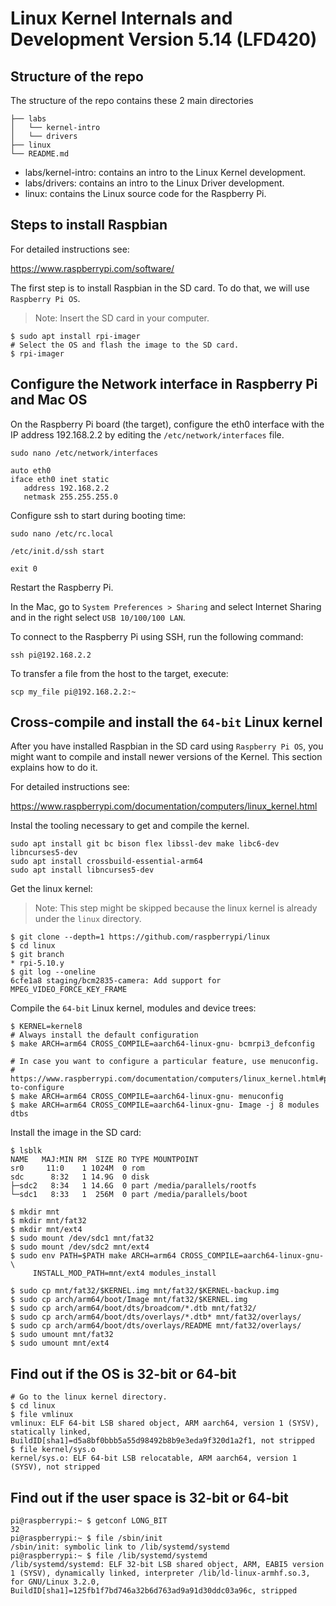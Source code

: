 # Linux Kernel Internals and Development Version 5.14 (LFD420)


## Structure of the repo

The structure of the repo contains these 2 main directories

```
├── labs
│   └── kernel-intro
│   └── drivers
├── linux
└── README.md
```

- labs/kernel-intro: contains an intro to the Linux Kernel development.
- labs/drivers: contains an intro to the Linux Driver development.
- linux: contains the Linux source code for the Raspberry Pi.


## Steps to install Raspbian

For detailed instructions see:

https://www.raspberrypi.com/software/

The first step is to install Raspbian in the SD card. To do
that, we will use `Raspberry Pi OS`.

> Note: Insert the SD card in your computer.

```shell
$ sudo apt install rpi-imager
# Select the OS and flash the image to the SD card.
$ rpi-imager
```

## Configure the Network interface in Raspberry Pi and Mac OS

On the Raspberry Pi board (the target), configure the eth0 interface with the
IP address 192.168.2.2 by editing the `/etc/network/interfaces` file.

```shell
sudo nano /etc/network/interfaces

auto eth0
iface eth0 inet static
   address 192.168.2.2
   netmask 255.255.255.0
```

Configure ssh to start during booting time:

```shell
sudo nano /etc/rc.local

/etc/init.d/ssh start

exit 0
```

Restart the Raspberry Pi.

In the Mac, go to `System Preferences > Sharing` and select Internet Sharing and in the right select `USB 10/100/100 LAN`.

To connect to the Raspberry Pi using SSH, run the following command:

```shell
ssh pi@192.168.2.2
```

To transfer a file from the host to the target, execute:

```
scp my_file pi@192.168.2.2:~
```

## Cross-compile and install the `64-bit` Linux kernel

After you have installed Raspbian in the SD card using `Raspberry Pi OS`, you might
want to compile and install newer versions of the Kernel. This section explains
how to do it.

For detailed instructions see:

https://www.raspberrypi.com/documentation/computers/linux_kernel.html

Instal the tooling necessary to get and compile the kernel.

```shell
sudo apt install git bc bison flex libssl-dev make libc6-dev libncurses5-dev
sudo apt install crossbuild-essential-arm64
sudo apt install libncurses5-dev
```

Get the linux kernel:

> Note: This step might be skipped because the linux kernel is already
> under the `linux` directory.

```shell
$ git clone --depth=1 https://github.com/raspberrypi/linux
$ cd linux
$ git branch
* rpi-5.10.y
$ git log --oneline
6cfe1a8 staging/bcm2835-camera: Add support for MPEG_VIDEO_FORCE_KEY_FRAME
```

Compile the `64-bit` Linux kernel, modules and device trees:

```
$ KERNEL=kernel8
# Always install the default configuration
$ make ARCH=arm64 CROSS_COMPILE=aarch64-linux-gnu- bcmrpi3_defconfig

# In case you want to configure a particular feature, use menuconfig.
# https://www.raspberrypi.com/documentation/computers/linux_kernel.html#preparing-to-configure
$ make ARCH=arm64 CROSS_COMPILE=aarch64-linux-gnu- menuconfig
$ make ARCH=arm64 CROSS_COMPILE=aarch64-linux-gnu- Image -j 8 modules dtbs
```

Install the image in the SD card:

```shell
$ lsblk
NAME   MAJ:MIN RM  SIZE RO TYPE MOUNTPOINT
sr0     11:0    1 1024M  0 rom
sdc      8:32   1 14.9G  0 disk
├─sdc2   8:34   1 14.6G  0 part /media/parallels/rootfs
└─sdc1   8:33   1  256M  0 part /media/parallels/boot

$ mkdir mnt
$ mkdir mnt/fat32
$ mkdir mnt/ext4
$ sudo mount /dev/sdc1 mnt/fat32
$ sudo mount /dev/sdc2 mnt/ext4
$ sudo env PATH=$PATH make ARCH=arm64 CROSS_COMPILE=aarch64-linux-gnu- \
     INSTALL_MOD_PATH=mnt/ext4 modules_install

$ sudo cp mnt/fat32/$KERNEL.img mnt/fat32/$KERNEL-backup.img
$ sudo cp arch/arm64/boot/Image mnt/fat32/$KERNEL.img
$ sudo cp arch/arm64/boot/dts/broadcom/*.dtb mnt/fat32/
$ sudo cp arch/arm64/boot/dts/overlays/*.dtb* mnt/fat32/overlays/
$ sudo cp arch/arm64/boot/dts/overlays/README mnt/fat32/overlays/
$ sudo umount mnt/fat32
$ sudo umount mnt/ext4
```

## Find out if the OS is 32-bit or 64-bit

```shell
# Go to the linux kernel directory.
$ cd linux
$ file vmlinux
vmlinux: ELF 64-bit LSB shared object, ARM aarch64, version 1 (SYSV), statically linked, BuildID[sha1]=d5a8bf0bbb5a55d98492b8b9e3eda9f320d1a2f1, not stripped
$ file kernel/sys.o
kernel/sys.o: ELF 64-bit LSB relocatable, ARM aarch64, version 1 (SYSV), not stripped
```

## Find out if the user space is 32-bit or 64-bit

```shell
pi@raspberrypi:~ $ getconf LONG_BIT
32
pi@raspberrypi:~ $ file /sbin/init
/sbin/init: symbolic link to /lib/systemd/systemd
pi@raspberrypi:~ $ file /lib/systemd/systemd
/lib/systemd/systemd: ELF 32-bit LSB shared object, ARM, EABI5 version 1 (SYSV), dynamically linked, interpreter /lib/ld-linux-armhf.so.3, for GNU/Linux 3.2.0, BuildID[sha1]=125fb1f7bd746a32b6d763ad9a91d30ddc03a96c, stripped
```


